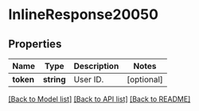 # InlineResponse20050

## Properties
Name | Type | Description | Notes
------------ | ------------- | ------------- | -------------
**token** | **string** | User ID. | [optional] 

[[Back to Model list]](../README.md#documentation-for-models) [[Back to API list]](../README.md#documentation-for-api-endpoints) [[Back to README]](../README.md)


